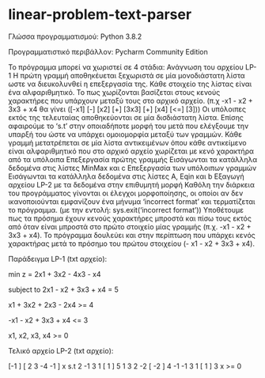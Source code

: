 # linear-problem-text-parser

Γλώσσα προγραμματισμού: Python 3.8.2

Προγραμματιστικό περιβάλλον: Pycharm Community Edition

Το πρόγραμμα μπορεί να χωριστεί σε 4 στάδια:
Ανάγνωση του αρχείου LP-1
Η πρώτη γραμμή αποθηκέυεται ξεχωριστά σε μία μονοδιάστατη λίστα ωστε να διευκολυνθεί η επεξεργασία της. Κάθε στοιχείο της λίστας είναι ένα αλφαριθμητικό. Το πως χωρίζονται βασίζεται στους κενούς χαρακτήρες που υπάρχουν μεταξύ τους στο αρχικό αρχείο. 
(π.χ -x1 - x2 + 3x3 + x4 θα γίνει ([-x1] [-] [x2] [+] [3x3] [+] [x4] [<=] [3]))
Οι υπόλοιπες εκτός της τελευταίας αποθηκεύονται σε μία δισδιάστατη λίστα.
Επίσης αφαιρούμε το ‘s.t’ στην οποιαδήποτε μορφή του μετά που ελέγξουμε την υπαρξή του ώστε να υπάρχει ομοιομορφία μεταξύ των γραμμών.
Κάθε γραμμή μετατρέπεται σε μία λίστα αντικειμένων όπου κάθε αντικείμενο είναι αλφαριθμητικό που στο αρχικό αρχείο χωρίζεται με κενό χαρακτήρα από τα υπόλοιπα
Επεξεργασία πρώτης γραμμής
Εισάγωνται τα κατάλληλα δεδομένα στις λίστες MinMax και c
Επεξεργασία των υπόλοιπων γραμμών
Εισάγωνται τα κατάλληλα δεδομένα στις λίστες A, Eqin και b
Εξαγωγή αρχείου LP-2 με τα δεδομένα στην επιθυμητή μορφή
Καθόλη την διάρκεια του προγράμματος γίνονται οι έλεγχοι μορφοποίησης, οι οποίοι αν δεν ικανοποιούνται εμφανίζουν ένα μήνυμα ‘incorrect format’ και τερματίζεται το πρόγραμμα. 
(με την εντολή: sys.exit(‘incorrect format’))
Υποθέτουμε πως τα πρόσημα έχουν κενούς χαρακτήρες μπροστά και πίσω τους εκτός από όταν είναι μπροστά στο πρώτο στοιχείο μίας γραμμής (π.χ. -x1 - x2 + 3x3 + x4). Το πρόγραμμα δουλεύει και στην περίπτωση που υπάρχει κενός χαρακτήρας μετά το πρόσημο του πρώτου στοιχείου
(- x1 - x2 + 3x3 + x4).



Παράδειγμα LP-1 (txt αρχείο):

min z = 2x1 + 3x2 - 4x3 - x4

subject to 2x1 - x2  + 3x3 + x4 = 5

x1  + 3x2 + 2x3 - 2x4 >= 4

-x1 - x2 + 3x3 + x4 <= 3

x1, x2, x3, x4 >= 0

Τελικό αρχείο LP-2 (txt αρχείο):

[-1 ]  [  2  3  -4  -1  ]  x 
s.t        2  -1  3  1  [ 1 ]   5
           1  3  2  -2  [ -2 ]   4
           -1  -1  3  1  [ 1 ]   3
            x  >=  0
